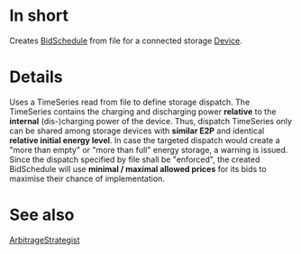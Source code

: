 # In short

Creates [BidSchedule](./BidSchedule.md) from file for a connected storage [Device](./Device.md).

# Details

Uses a TimeSeries read from file to define storage dispatch. 
The TimeSeries contains the charging and discharging power **relative** to the **internal** (dis-)charging power of the device. 
Thus, dispatch TimeSeries only can be shared among storage devices with **similar E2P** and identical **relative initial energy level**. 
In case the targeted dispatch would create a "more than empty" or "more than full" energy storage, a warning is issued. 
Since the dispatch specified by file shall be "enforced", the created BidSchedule will use **minimal / maximal allowed prices** for its bids to maximise their chance of implementation.

# See also

[ArbitrageStrategist](./ArbitrageStrategist.md)